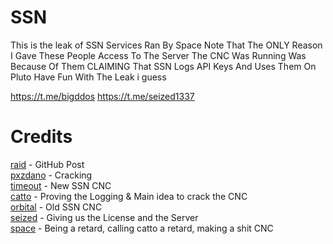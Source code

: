 # SSN
This is the leak of SSN Services Ran By Space
Note That The ONLY Reason I Gave These People Access To The Server The CNC Was Running Was Because Of Them CLAIMING That SSN Logs API Keys And Uses Them On Pluto
Have Fun With The Leak i guess

https://t.me/bigddos
https://t.me/seized1337
# Credits
[raid](sock_stream.t.me) - GitHub Post\
[pxzdano](pxzdano.t.me) - Cracking\
[timeout](nightmarexiv.t.me) - New SSN CNC\
[catto](synfloods.t.me) - Proving the Logging & Main idea to crack the CNC\
[orbital](orbitalxz.t.me) - Old SSN CNC\
[seized](seized1337.t.me) - Giving us the License and the Server\
[space](tcpsyn.t.me) - Being a retard, calling catto a retard, making a shit CNC
